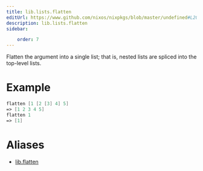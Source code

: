 ```yaml
---
title: lib.lists.flatten
editUrl: https://www.github.com/nixos/nixpkgs/blob/master/undefined#L205C13
description: lib.lists.flatten
sidebar:

    order: 7
---
```


Flatten the argument into a single list; that is, nested lists are
spliced into the top-level lists.

# Example

```nix
flatten [1 [2 [3] 4] 5]
=> [1 2 3 4 5]
flatten 1
=> [1]
```


# Aliases

- [lib.flatten](/nix-doc-comments/reference/lib/lib-flatten)


